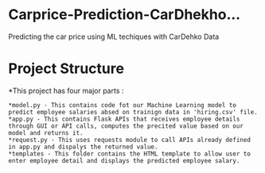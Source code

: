 # Carprice-Prediction-CarDhekho...
Predicting the car price using ML techiques with CarDehko Data
# Project Structure

*This project has four major parts :

    *model.py - This contains code fot our Machine Learning model to predict employee salaries absed on trainign data in 'hiring.csv' file.
    *app.py - This contains Flask APIs that receives employee details through GUI or API calls, computes the precited value based on our model and returns it.
    *request.py - This uses requests module to call APIs already defined in app.py and dispalys the returned value.
    *templates - This folder contains the HTML template to allow user to enter employee detail and displays the predicted employee salary.
